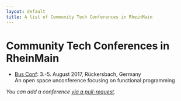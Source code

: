 ```yaml
---
layout: default
title: A list of Community Tech Conferences in RheinMain
---
```


# Community Tech Conferences in RheinMain

* [Bus Conf](http://www.bus-conf.org/): 3.-5. August 2017, Rückersbach, Germany  
  An open space unconference focusing on functional programming

*You can add a conference [via a pull-request](https://github.com/coderbyheart/blog/edit/gh-pages/rheinmain-community-tech-conferences.md).*
